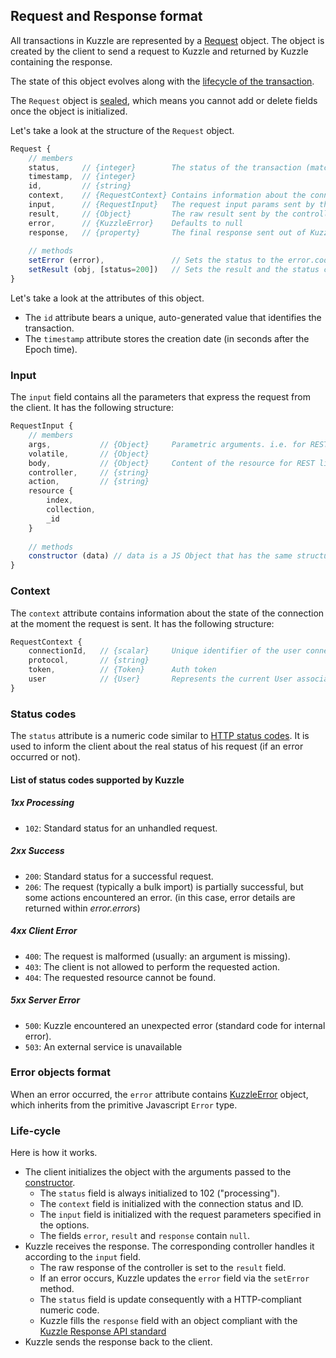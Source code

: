 ## Request and Response format

All transactions in Kuzzle are represented by a [Request](https://github.com/kuzzleio/kuzzle-common-objects#request) object. The object is created by the client to send a request to Kuzzle and returned by Kuzzle containing the response.

The state of this object evolves along with the [lifecycle of the transaction](#lifecycle). 

The `Request` object is [sealed](https://developer.mozilla.org/en/docs/Web/JavaScript/Reference/Global_Objects/Object/seal), which means you cannot add or delete fields once the object is initialized.

Let's take a look at the structure of the `Request` object.

```javascript
Request {
    // members
    status,     // {integer}        The status of the transaction (matches HTTP codes)
    timestamp,  // {integer}
    id,         // {string}         
    context,    // {RequestContext} Contains information about the connection and the current token & user
    input,      // {RequestInput}   The request input params sent by the client
    result,     // {Object}         The raw result sent by the controller (defaults to null)
    error,      // {KuzzleError}    Defaults to null
    response,   // {property}       The final response sent out of Kuzzle (enumerable, get-only property)
  
    // methods
    setError (error),               // Sets the status to the error.code and fills the error member.
    setResult (obj, [status=200])   // Sets the result and the status code.
}
```

Let's take a look at the attributes of this object.

* The `id` attribute bears a unique, auto-generated value that identifies the transaction.
* The `timestamp` attribute stores the creation date (in seconds after the Epoch time).

### Input

The `input` field contains all the parameters that express the request from the client. It has the following structure:

```javascript
RequestInput {
    // members
    args,           // {Object}     Parametric arguments. i.e. for REST, taken from the query string
    volatile,       // {Object}
    body,           // {Object}     Content of the resource for REST like routes, main parameters for others
    controller,     // {string}
    action,         // {string}
    resource {
        index,
        collection,
        _id
    }
  
    // methods
    constructor (data) // data is a JS Object that has the same structure as the Websocket message
}
```

### Context

The `context` attribute contains information about the state of the connection at the moment the request is sent. It has the following structure:

```javascript
RequestContext {
    connectionId,   // {scalar}     Unique identifier of the user connection
    protocol,       // {string}
    token,          // {Token}      Auth token
    user            // {User}       Represents the current User associated to the transaction
}
```

### Status codes

The `status` attribute is a numeric code similar to [HTTP status codes](https://en.wikipedia.org/wiki/List_of_HTTP_status_codes).
It is used to inform the client about the real status of his request (if an error occurred or not).

#### List of status codes supported by Kuzzle

##### 1xx Processing

* `102`: Standard status for an unhandled request.

##### 2xx Success

* ``200``: Standard status for a successful request.
* ``206``: The request (typically a bulk import) is partially successful, but some actions encountered an error.
(in this case, error details are returned within _error.errors_)

##### 4xx Client Error

* ``400``: The request is malformed (usually: an argument is missing).
* ``403``: The client is not allowed to perform the requested action.
* ``404``: The requested resource cannot be found.

##### 5xx Server Error

* ``500``: Kuzzle encountered an unexpected error (standard code for internal error).
* ``503``: An external service is unavailable

### Error objects format

When an error occurred, the `error` attribute contains [KuzzleError](https://github.com/kuzzleio/kuzzle-common-objects/blob/master/README.md#errorskuzzleerror) object, which inherits from the primitive Javascript `Error` type.

### Life-cycle

Here is how it works.

* The client initializes the object with the arguments passed to the [constructor](https://github.com/kuzzleio/kuzzle-common-objects#new-requestdata-options).
  - The `status` field is always initialized to 102 ("processing").
  - The `context` field is initialized with the connection status and ID.
  - The `input` field is initialized with the request parameters specified in the options.
  - The fields `error`, `result` and `response` contain `null`.
* Kuzzle receives the response. The corresponding controller handles it according to the `input` field.
  - The raw response of the controller is set to the `result` field.
  - If an error occurs, Kuzzle updates the `error` field via the `setError` method.
  - The `status` field is update consequently with a HTTP-compliant numeric code.
  - Kuzzle fills the `response` field with an object compliant with the [Kuzzle Response API standard](../api-reference/?websocket#kuzzle-response)
* Kuzzle sends the response back to the client.
